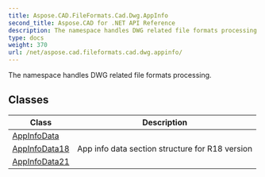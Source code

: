 ```yaml
---
title: Aspose.CAD.FileFormats.Cad.Dwg.AppInfo
second_title: Aspose.CAD for .NET API Reference
description: The namespace handles DWG related file formats processing
type: docs
weight: 370
url: /net/aspose.cad.fileformats.cad.dwg.appinfo/
---
```

The namespace handles DWG related file formats processing.

## Classes

| Class | Description |
| --- | --- |
| [AppInfoData](./appinfodata/) |  |
| [AppInfoData18](./appinfodata18/) | App info data section structure for R18 version |
| [AppInfoData21](./appinfodata21/) |  |


